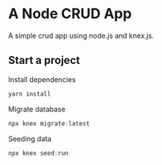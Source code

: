 # A Node CRUD App

A simple crud app using node.js and knex.js.


## Start a project

Install dependencies

```js
yarn install
```

Migrate database

```js
npx knex migrate:latest
```

Seeding data

```js
npx knex seed:run
```

